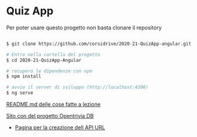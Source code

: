 # Quiz App

Per poter usare questo progetto non basta clonare il repository

```bash

$ git clone https://github.com/corsidrive/2020-21-QuizApp-angular.git

# Entro nella cartella del progetto
$ cd 2020-21-QuizApp-Angular

# recupero le dipendenze con npm
$ npm install

# avvio il server di sviluppo (http://localhost:4200)
$ ng serve

```

[README.md delle cose fatte a lezione](./__docs__/README.angular.md)

[Sito con del progetto Opentrivia DB](https://opentdb.com/)
- [Pagina per la creazione dell API URL](https://opentdb.com/api_config.php)



